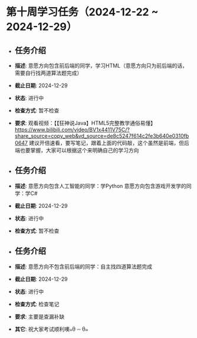 # 第十周学习任务（2024-12-22 ~ 2024-12-29）

- ## 任务介绍
- **描述**: 意愿方向包含前后端的同学，学习HTML（意愿方向只为前后端的话，需要自行找两道算法题完成）
- **截止日期**: 2024-12-29
- **状态**: 进行中
- **检查方式**: 暂不检查
- **要求**: 观看视频：【【狂神说Java】HTML5完整教学通俗易懂】 https://www.bilibili.com/video/BV1x4411V75C/?share_source=copy_web&vd_source=de8c5247f614c2fe3b640e0310fb0647   建议开倍速看，要写笔记，跟着上面的代码敲，这个虽然是前端，但后端也要掌握，大家可以根据这个来明确自己的学习方向

- ## 任务介绍
- **描述**: 意愿方向包含人工智能的同学：学Python 
  ​		     意愿方向包含游戏开发学的同学：学C#
- **截止日期**: 2024-12-29
- **状态**: 进行中
- **检查方式**: 暂不检查

- ## 任务介绍
- **描述**: 意愿方向不包含前后端的同学：自主找四道算法题完成
- **截止日期**: 2024-12-29
- **状态**: 进行中
- **检查方式**: 检查笔记
- **要求**: 主要是查漏补缺


- **其它**: 祝大家考试顺利噢๑ᦲ 𖥦 ᦲ๑  

